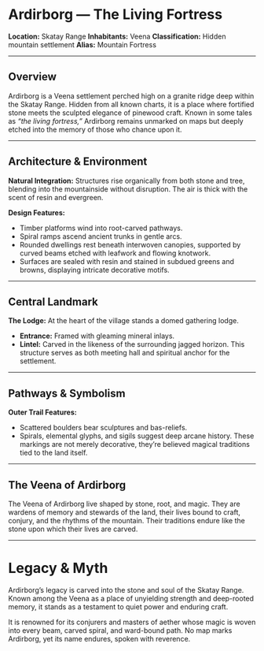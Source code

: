 # Ardirborg — The Living Fortress

**Location:** Skatay Range
**Inhabitants:** Veena
**Classification:** Hidden mountain settlement
**Alias:** Mountain Fortress

---

## Overview

Ardirborg is a Veena settlement perched high on a granite ridge deep within the Skatay Range. Hidden from all known charts, it is a place where fortified stone meets the sculpted elegance of pinewood craft. Known in some tales as *“the living fortress,”* Ardirborg remains unmarked on maps but deeply etched into the memory of those who chance upon it.

---

## Architecture & Environment

**Natural Integration:**
Structures rise organically from both stone and tree, blending into the mountainside without disruption. The air is thick with the scent of resin and evergreen.

**Design Features:**

* Timber platforms wind into root-carved pathways.
* Spiral ramps ascend ancient trunks in gentle arcs.
* Rounded dwellings rest beneath interwoven canopies, supported by curved beams etched with leafwork and flowing knotwork.
* Surfaces are sealed with resin and stained in subdued greens and browns, displaying intricate decorative motifs.

---

## Central Landmark

**The Lodge:**
At the heart of the village stands a domed gathering lodge.

* **Entrance:** Framed with gleaming mineral inlays.
* **Lintel:** Carved in the likeness of the surrounding jagged horizon.
  This structure serves as both meeting hall and spiritual anchor for the settlement.

---

## Pathways & Symbolism

**Outer Trail Features:**

* Scattered boulders bear sculptures and bas-reliefs.
* Spirals, elemental glyphs, and sigils suggest deep arcane history.
  These markings are not merely decorative, they’re believed magical traditions tied to the land itself.

---

## The Veena of Ardirborg

The Veena of Ardirborg live shaped by stone, root, and magic. They are wardens of memory and stewards of the land, their lives bound to craft, conjury, and the rhythms of the mountain. Their traditions endure like the stone upon which their lives are carved.

---

# Legacy & Myth

Ardirborg’s legacy is carved into the stone and soul of the Skatay Range. Known among the Veena as a place of unyielding strength and deep-rooted memory, it stands as a testament to quiet power and enduring craft.

It is renowned for its conjurers and masters of aether whose magic is woven into every beam, carved spiral, and ward-bound path. No map marks Ardirborg, yet its name endures, spoken with reverence.